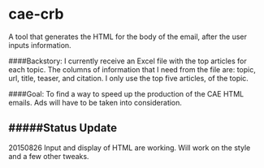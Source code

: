 # cae-crb
A tool that generates the HTML for the body of the email, after the user inputs information.


####Backstory: 
I currently receive an Excel file with the top articles for each topic. The columns of information that I need from the file are: topic, url, title, teaser, and citation. I only use the top five articles, of the topic. 


####Goal: 
To find a way to speed up the production of the CAE HTML emails. Ads will have to be taken into consideration.

#####Status Update
-------------------

20150826
Input and display of HTML are working. Will work on the style and a few other tweaks.